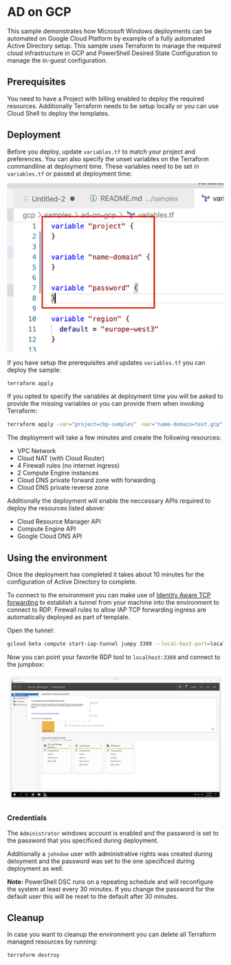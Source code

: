 # AD on GCP #

This sample demonstrates how Microsoft Windows deployments can be automated on Google Cloud Platform by example of a fully automated Active Directory setup. This sample uses Terraform to manage the required cloud infrastructure in GCP and PowerShell Desired State Configuration to manage the in-guest configuration.

## Prerequisites ##

You need to have a Project with billing enabled to deploy the required resources. Additionally Terraform needs to be setup locally or you can use Cloud Shell to deploy the templates.

## Deployment ##

Before you deploy, update `variables.tf` to match your project and preferences. You can also specify the unset variables on the Terraform commandline at deployment time. These variables need to be set in `variables.tf` or passed at deployment time:

![Variables to configure](variables.png?raw=true)

If you have setup the prerequisites and updates `variables.tf` you can deploy the sample:

```sh
terraform apply
```

If you opted to specify the variables at deployment time you will be asked to provide the missing variables or you can provide them when invoking Terraform:

```sh
terraform apply -var="project=cbp-samples" -var="name-domain=test.gcp" -var="password=Admin123Admin123"
```

The deployment will take a few minutes and create the following resources:

* VPC Network
* Cloud NAT (with Cloud Router)
* 4 Firewall rules (no internet ingress)
* 2 Compute Engine instances
* Cloud DNS private forward zone with forwarding
* Cloud DNS private reverse zone

Additionally the deployment will enable the neccessary APIs required to deploy the resources listed above:

* Cloud Resource Manager API
* Compute Engine API
* Google Cloud DNS API

## Using the environment ##

Once the deployment has completed it takes about 10 minutes for the configuration of Active Directory to complete.

To connect to the environment you can make use of [Identity Aware TCP forwarding](https://cloud.google.com/iap/docs/using-tcp-forwarding) to establish a tunnel from your machine into the environment to connect to RDP. Firewall rules to allow IAP TCP forwarding ingress are automatically deployed as part of template.

Open the tunnel:

```sh
gcloud beta compute start-iap-tunnel jumpy 3389 --local-host-port=localhost:3389
```

Now you can point your favorite RDP tool to `localhost:3389` and connect to the jumpbox:

![Remote Desktop connection to the jumpbox](rdp.png?raw=true)

### Credentials ###

The `Administrator` windows account is enabled and the password is set to the password that you specificed during deployment.

Additionally a  `johndoe` user with administrative rights was created during deloyment and the password was set to the one specificed during deployment as well.

**Note:** PowerShell DSC runs on a repeating schedule and will reconfigure the system at least every 30 minutes. If you change the password for the default user this will be reset to the default after 30 minutes.

## Cleanup ##

In case you want to cleanup the environment you can delete all Terraform managed resources by running:

```sh
terraform destroy
```
